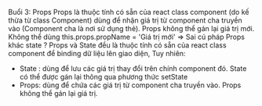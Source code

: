Buổi 3: Props
Props là thuộc tính có sẵn của react class component (do kế thừa từ class Component) dùng để nhận giá trị từ component cha truyền vào (Component cha là nơi sử dụng thẻ). Props không thể gán lại giá trị mới.
Không thể dùng this.props.propName = 'Giá trị mới' => Sai cú pháp
Props khác state ?
Props và State đều là thuộc tính có sẵn của react class component để binding dữ liệu lên giao diện, Tuy nhiên:

- State : dùng để lưu các giá trị thay đổi trên chính component đó. State có thể được gán lại thông qua phương thức setState
- Props: dùng để chứa các giá trị từ component cha truyền vào. Props không thể gán lại giá trị.

